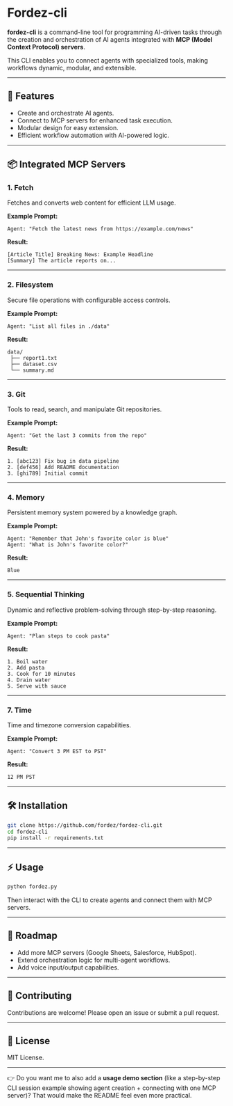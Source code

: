 
# Fordez-cli

**fordez-cli** is a command-line tool for programming AI-driven tasks through the creation and orchestration of AI agents integrated with **MCP (Model Context Protocol) servers**.

This CLI enables you to connect agents with specialized tools, making workflows dynamic, modular, and extensible.

---

## 🚀 Features

* Create and orchestrate AI agents.
* Connect to MCP servers for enhanced task execution.
* Modular design for easy extension.
* Efficient workflow automation with AI-powered logic.

---

## 📦 Integrated MCP Servers


### 1. **Fetch**

Fetches and converts web content for efficient LLM usage.

**Example Prompt:**

```
Agent: "Fetch the latest news from https://example.com/news"
```

**Result:**

```
[Article Title] Breaking News: Example Headline
[Summary] The article reports on...
```

---

### 2. **Filesystem**

Secure file operations with configurable access controls.

**Example Prompt:**

```
Agent: "List all files in ./data"
```

**Result:**

```
data/
 ├── report1.txt
 ├── dataset.csv
 └── summary.md
```

---

### 3. **Git**

Tools to read, search, and manipulate Git repositories.

**Example Prompt:**

```
Agent: "Get the last 3 commits from the repo"
```

**Result:**

```
1. [abc123] Fix bug in data pipeline
2. [def456] Add README documentation
3. [ghi789] Initial commit
```

---

### 4. **Memory**

Persistent memory system powered by a knowledge graph.

**Example Prompt:**

```
Agent: "Remember that John's favorite color is blue"
Agent: "What is John's favorite color?"
```

**Result:**

```
Blue
```

---

### 5. **Sequential Thinking**

Dynamic and reflective problem-solving through step-by-step reasoning.

**Example Prompt:**

```
Agent: "Plan steps to cook pasta"
```

**Result:**

```
1. Boil water
2. Add pasta
3. Cook for 10 minutes
4. Drain water
5. Serve with sauce
```

---

### 7. **Time**

Time and timezone conversion capabilities.

**Example Prompt:**

```
Agent: "Convert 3 PM EST to PST"
```

**Result:**

```
12 PM PST
```

---

## 🛠️ Installation

```bash
git clone https://github.com/fordez/fordez-cli.git
cd fordez-cli
pip install -r requirements.txt
```

---

## ⚡ Usage

```bash
python fordez.py
```

Then interact with the CLI to create agents and connect them with MCP servers.

---

## 🔮 Roadmap

* Add more MCP servers (Google Sheets, Salesforce, HubSpot).
* Extend orchestration logic for multi-agent workflows.
* Add voice input/output capabilities.

---

## 🤝 Contributing

Contributions are welcome! Please open an issue or submit a pull request.

---

## 📄 License

MIT License.

---

👉 Do you want me to also add a **usage demo section** (like a step-by-step CLI session example showing agent creation + connecting with one MCP server)? That would make the README feel even more practical.
